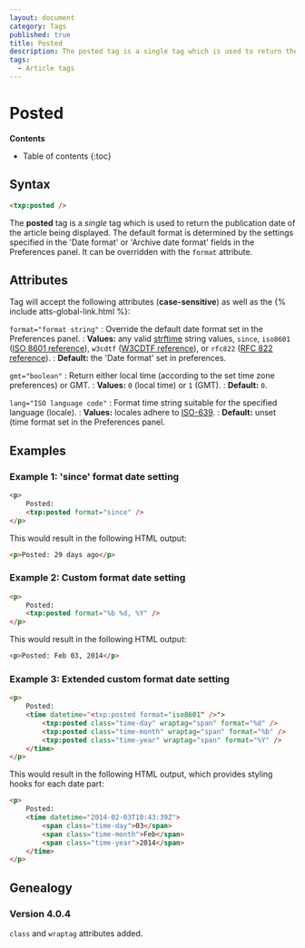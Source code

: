 ```yaml
---
layout: document
category: Tags
published: true
title: Posted
description: The posted tag is a single tag which is used to return the publication date of the article being displayed.
tags:
  - Article tags
---
```


# Posted

**Contents**

* Table of contents
{:toc}

## Syntax

~~~ html
<txp:posted />
~~~

The **posted** tag is a *single* tag which is used to return the publication date of the article being displayed. The default format is determined by the settings specified in the 'Date format' or 'Archive date format' fields in the Preferences panel. It can be overridden with the `format` attribute.

## Attributes

Tag will accept the following attributes (**case-sensitive**) as well as the {% include atts-global-link.html %}:

`format="format string"`
: Override the default date format set in the Preferences panel.
: **Values:** any valid [strftime](https://secure.php.net/strftime) string values, `since`, `iso8601` ([ISO 8601 reference](https://en.wikipedia.org/wiki/ISO_8601)), `w3cdtf` ([W3CDTF reference](https://www.w3.org/TR/NOTE-datetime)), or `rfc822` ([RFC 822 reference](https://www.w3.org/Protocols/rfc822/#z28)).
: **Default:** the 'Date format' set in preferences.

`gmt="boolean"`
: Return either local time (according to the set time zone preferences) or GMT.
: **Values:** `0` (local time) or `1` (GMT).
: **Default:** `0`.

`lang="ISO language code"`
: Format time string suitable for the specified language (locale).
: **Values:** locales adhere to [ISO-639](https://en.wikipedia.org/wiki/ISO_639-2).
: **Default:** unset (time format set in the Preferences panel.

## Examples

### Example 1: 'since' format date setting

~~~ html
<p>
    Posted:
    <txp:posted format="since" />
</p>
~~~

This would result in the following HTML output:

~~~ html
<p>Posted: 29 days ago</p>
~~~

### Example 2: Custom format date setting

~~~ html
<p>
    Posted:
    <txp:posted format="%b %d, %Y" />
</p>
~~~

This would result in the following HTML output:

~~~ html
<p>Posted: Feb 03, 2014</p>
~~~

### Example 3: Extended custom format date setting

~~~ html
<p>
    Posted:
    <time datetime="<txp:posted format="iso8601" />">
        <txp:posted class="time-day" wraptag="span" format="%d" />
        <txp:posted class="time-month" wraptag="span" format="%b" />
        <txp:posted class="time-year" wraptag="span" format="%Y" />
    </time>
</p>
~~~

This would result in the following HTML output, which provides styling hooks for each date part:

~~~ html
<p>
    Posted:
    <time datetime="2014-02-03T10:43:39Z">
        <span class="time-day">03</span>
        <span class="time-month">Feb</span>
        <span class="time-year">2014</span>
    </time>
</p>
~~~

## Genealogy

### Version 4.0.4

`class` and `wraptag` attributes added.
